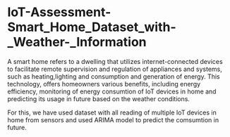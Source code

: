 # IoT-Assessment-Smart_Home_Dataset_with-_Weather-_Information
A smart home refers to a dwelling that utilizes internet-connected devices to facilitate remote supervision and regulation of appliances and systems, such as heating,lighting and consumption and generation of energy. This technology, offers homeowners various benefits, including energy efficiency, monitoring of energy consumtion of IoT devices in home and predicting its usage in future based on the weather conditions.

For this, we have used dataset with all reading of multiple IoT devices in home from sensors and used ARIMA model to predict the comsumtion in future.
